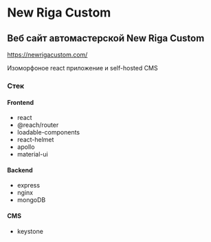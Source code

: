 # New Riga Custom

## Веб сайт автомастерской New Riga Custom

https://newrigacustom.com/

Изоморфоное react приложение и self-hosted CMS



### Стек

#### Frontend

- react
- @reach/router
- loadable-components
- react-helmet
- apollo
- material-ui


#### Backend

- express
- nginx
- mongoDB

#### CMS

- keystone





  




